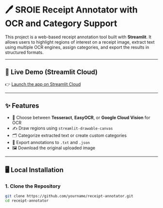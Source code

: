 # 🖊️ SROIE Receipt Annotator with OCR and Category Support

This project is a web-based receipt annotation tool built with **Streamlit**. It allows users to highlight regions of interest on a receipt image, extract text using multiple OCR engines, assign categories, and export the results in structured formats.

---

## 🔗 Live Demo (Streamlit Cloud)

👉 [Launch the app on Streamlit Cloud]([https://your-streamlit-cloud-url](https://sroiereceiptannotator.streamlit.app/))

---

## ✨ Features

- 🧠 Choose between **Tesseract**, **EasyOCR**, or **Google Cloud Vision** for OCR
- ✍️ Draw regions using `streamlit-drawable-canvas`
- 🗂️ Categorize extracted text or create custom categories
- 💾 Export annotations to `.txt` and `.json`
- 🖼️ Download the original uploaded image

---

## 🖥️ Local Installation

### 1. Clone the Repository

```bash
git clone https://github.com/yourname/receipt-annotator.git
cd receipt-annotator
